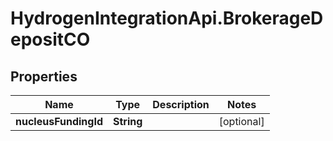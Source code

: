 # HydrogenIntegrationApi.BrokerageDepositCO

## Properties
Name | Type | Description | Notes
------------ | ------------- | ------------- | -------------
**nucleusFundingId** | **String** |  | [optional] 


